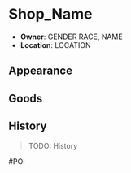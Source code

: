 # Shop_Name
- **Owner**: GENDER RACE, NAME
- **Location**: LOCATION

## Appearance


## Goods


## History
> TODO: History

#POI